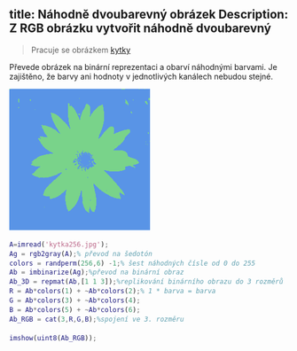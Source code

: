 title: Náhodně dvoubarevný obrázek
Description: Z RGB obrázku vytvořit náhodně dvoubarevný
---
>Pracuje se obrázkem [kytky](/zodoc/assets/img/kytka256.jpg)

Převede obrázek na binární reprezentaci a obarví náhodnými barvami. Je zajištěno, že barvy ani hodnoty v jednotlivých kanálech nebudou stejné.

![](../media/2018-11-12-10-51-46.png)

``` matlab
A=imread('kytka256.jpg');
Ag = rgb2gray(A);% převod na šedotón
colors = randperm(256,6) -1;% šest náhodných čísle od 0 do 255
Ab = imbinarize(Ag);%převod na binární obraz
Ab_3D = repmat(Ab,[1 1 3]);%replikování binárního obrazu do 3 rozměrů
R = Ab*colors(1) + ~Ab*colors(2);% 1 * barva = barva
G = Ab*colors(3) + ~Ab*colors(4);
B = Ab*colors(5) + ~Ab*colors(6);
Ab_RGB = cat(3,R,G,B);%spojení ve 3. rozměru

imshow(uint8(Ab_RGB));
```

